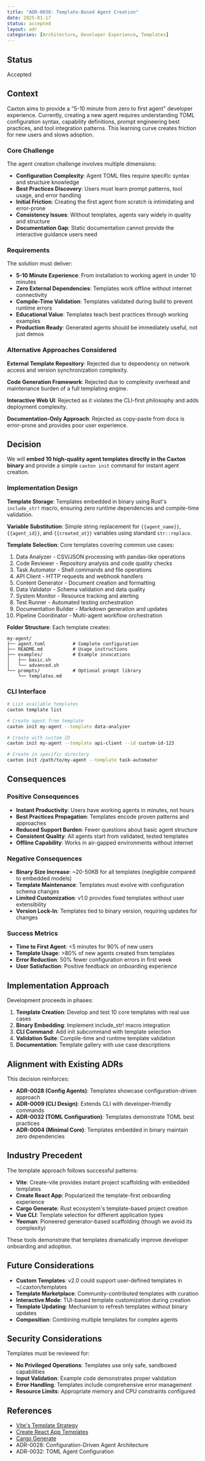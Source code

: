 ```yaml
---
title: "ADR-0038: Template-Based Agent Creation"
date: 2025-01-17
status: accepted
layout: adr
categories: [Architecture, Developer Experience, Templates]
---
```


## Status

Accepted

## Context

Caxton aims to provide a "5-10 minute from zero to first agent" developer
experience. Currently, creating a new agent requires understanding TOML
configuration syntax, capability definitions, prompt engineering best
practices, and tool integration patterns. This learning curve creates friction
for new users and slows adoption.

### Core Challenge

The agent creation challenge involves multiple dimensions:

- **Configuration Complexity**: Agent TOML files require specific syntax and
  structure knowledge
- **Best Practices Discovery**: Users must learn prompt patterns, tool usage,
  and error handling
- **Initial Friction**: Creating the first agent from scratch is intimidating
  and error-prone
- **Consistency Issues**: Without templates, agents vary widely in quality
  and structure
- **Documentation Gap**: Static documentation cannot provide the interactive
  guidance users need

### Requirements

The solution must deliver:

- **5-10 Minute Experience**: From installation to working agent in under 10
  minutes
- **Zero External Dependencies**: Templates work offline without internet
  connectivity
- **Compile-Time Validation**: Templates validated during build to prevent
  runtime errors
- **Educational Value**: Templates teach best practices through working
  examples
- **Production Ready**: Generated agents should be immediately useful, not
  just demos

### Alternative Approaches Considered

**External Template Repository**: Rejected due to dependency on network
access and version synchronization complexity.

**Code Generation Framework**: Rejected due to complexity overhead and
maintenance burden of a full templating engine.

**Interactive Web UI**: Rejected as it violates the CLI-first philosophy and
adds deployment complexity.

**Documentation-Only Approach**: Rejected as copy-paste from docs is
error-prone and provides poor user experience.

## Decision

We will **embed 10 high-quality agent templates directly in the Caxton
binary** and provide a simple `caxton init` command for instant agent
creation.

### Implementation Design

**Template Storage**: Templates embedded in binary using Rust's
`include_str!` macro, ensuring zero runtime dependencies and compile-time
validation.

**Variable Substitution**: Simple string replacement for `{{agent_name}}`,
`{{agent_id}}`, and `{{created_at}}` variables using standard `str::replace`.

**Template Selection**: Core templates covering common use cases:

1. Data Analyzer - CSV/JSON processing with pandas-like operations
2. Code Reviewer - Repository analysis and code quality checks
3. Task Automator - Shell commands and file operations
4. API Client - HTTP requests and webhook handlers
5. Content Generator - Document creation and formatting
6. Data Validator - Schema validation and data quality
7. System Monitor - Resource tracking and alerting
8. Test Runner - Automated testing orchestration
9. Documentation Builder - Markdown generation and updates
10. Pipeline Coordinator - Multi-agent workflow orchestration

**Folder Structure**: Each template creates:

```text
my-agent/
├── agent.toml          # Complete configuration
├── README.md           # Usage instructions
├── examples/           # Example invocations
│   ├── basic.sh
│   └── advanced.sh
└── prompts/            # Optional prompt library
    └── templates.md
```

### CLI Interface

```bash
# List available templates
caxton template list

# Create agent from template
caxton init my-agent --template data-analyzer

# Create with custom ID
caxton init my-agent --template api-client --id custom-id-123

# Create in specific directory
caxton init /path/to/my-agent --template task-automator
```

## Consequences

### Positive Consequences

- **Instant Productivity**: Users have working agents in minutes, not hours
- **Best Practices Propagation**: Templates encode proven patterns and
  approaches
- **Reduced Support Burden**: Fewer questions about basic agent structure
- **Consistent Quality**: All agents start from validated, tested templates
- **Offline Capability**: Works in air-gapped environments without
  internet

### Negative Consequences

- **Binary Size Increase**: ~20-50KB for all templates (negligible compared
  to embedded models)
- **Template Maintenance**: Templates must evolve with configuration schema
  changes
- **Limited Customization**: v1.0 provides fixed templates without user
  extensibility
- **Version Lock-In**: Templates tied to binary version, requiring updates
  for changes

### Success Metrics

- **Time to First Agent**: <5 minutes for 90% of new users
- **Template Usage**: >80% of new agents created from templates
- **Error Reduction**: 50% fewer configuration errors in first week
- **User Satisfaction**: Positive feedback on onboarding experience

## Implementation Approach

Development proceeds in phases:

1. **Template Creation**: Develop and test 10 core templates with real use
   cases
2. **Binary Embedding**: Implement include_str! macro integration
3. **CLI Command**: Add init subcommand with template selection
4. **Validation Suite**: Compile-time and runtime template validation
5. **Documentation**: Template gallery with use case descriptions

## Alignment with Existing ADRs

This decision reinforces:

- **ADR-0028 (Config Agents)**: Templates showcase configuration-driven
  approach
- **ADR-0009 (CLI Design)**: Extends CLI with developer-friendly commands
- **ADR-0032 (TOML Configuration)**: Templates demonstrate TOML best
  practices
- **ADR-0004 (Minimal Core)**: Templates embedded in binary maintain zero
  dependencies

## Industry Precedent

The template approach follows successful patterns:

- **Vite**: Create-vite provides instant project scaffolding with embedded
  templates
- **Create React App**: Popularized the template-first onboarding
  experience
- **Cargo Generate**: Rust ecosystem's template-based project creation
- **Vue CLI**: Template selection for different application types
- **Yeoman**: Pioneered generator-based scaffolding (though we avoid its
  complexity)

These tools demonstrate that templates dramatically improve developer
onboarding and adoption.

## Future Considerations

- **Custom Templates**: v2.0 could support user-defined templates in
  ~/.caxton/templates
- **Template Marketplace**: Community-contributed templates with curation
- **Interactive Mode**: TUI-based template customization during creation
- **Template Updating**: Mechanism to refresh templates without binary updates
- **Composition**: Combining multiple templates for complex agents

## Security Considerations

Templates must be reviewed for:

- **No Privileged Operations**: Templates use only safe, sandboxed
  capabilities
- **Input Validation**: Example code demonstrates proper validation
- **Error Handling**: Templates include comprehensive error management
- **Resource Limits**: Appropriate memory and CPU constraints configured

## References

- [Vite's Template Strategy](https://vitejs.dev/guide/#scaffolding-your-first-vite-project)
- [Create React App Templates](https://create-react-app.dev/docs/custom-templates/)
- [Cargo Generate](https://github.com/cargo-generate/cargo-generate)
- ADR-0028: Configuration-Driven Agent Architecture
- ADR-0032: TOML Agent Configuration
